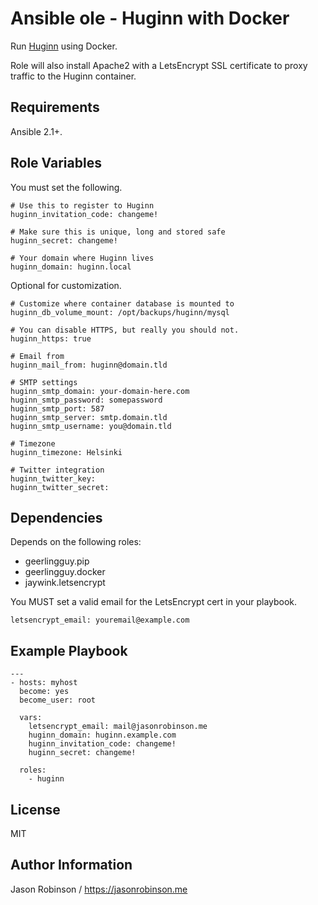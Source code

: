 Ansible ole - Huginn with Docker
================================

Run [Huginn](https://github.com/huginn/huginn) using Docker.

Role will also install Apache2 with a LetsEncrypt SSL certificate to proxy traffic to the Huginn container.

Requirements
------------

Ansible 2.1+.

Role Variables
--------------

You must set the following.

    # Use this to register to Huginn
    huginn_invitation_code: changeme!

    # Make sure this is unique, long and stored safe
    huginn_secret: changeme!

    # Your domain where Huginn lives
    huginn_domain: huginn.local

Optional for customization.

    # Customize where container database is mounted to
    huginn_db_volume_mount: /opt/backups/huginn/mysql

    # You can disable HTTPS, but really you should not.
    huginn_https: true

    # Email from
    huginn_mail_from: huginn@domain.tld

    # SMTP settings
    huginn_smtp_domain: your-domain-here.com
    huginn_smtp_password: somepassword
    huginn_smtp_port: 587
    huginn_smtp_server: smtp.domain.tld
    huginn_smtp_username: you@domain.tld

    # Timezone
    huginn_timezone: Helsinki

    # Twitter integration
    huginn_twitter_key:
    huginn_twitter_secret:

Dependencies
------------

Depends on the following roles:

* geerlingguy.pip
* geerlingguy.docker
* jaywink.letsencrypt

You MUST set a valid email for the LetsEncrypt cert in your playbook.

    letsencrypt_email: youremail@example.com

Example Playbook
----------------

    ---
    - hosts: myhost
      become: yes
      become_user: root

      vars:
        letsencrypt_email: mail@jasonrobinson.me
        huginn_domain: huginn.example.com
        huginn_invitation_code: changeme!
        huginn_secret: changeme!

      roles:
        - huginn

License
-------

MIT

Author Information
------------------

Jason Robinson / https://jasonrobinson.me
